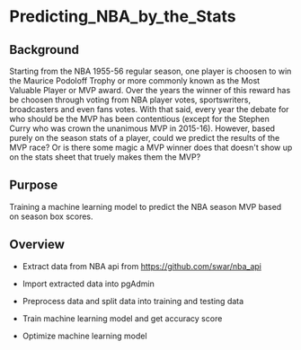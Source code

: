 # Predicting_NBA_by_the_Stats

## Background

Starting from the NBA 1955-56 regular season, one player is choosen to win the Maurice Podoloff Trophy or more commonly known as the Most Valuable Player or MVP award. Over the years the winner of this reward has be choosen through voting from NBA player votes, sportswriters, broadcasters and even fans votes. With that said, every year the debate for who should be the MVP has been contentious (except for the Stephen Curry who was crown the unanimous MVP in 2015-16). However, based purely on the season stats of a player, could we predict the results of the MVP race? Or is there some magic a MVP winner does that doesn't show up on the stats sheet that truely makes them the MVP?

## Purpose

Training a machine learning model to predict the NBA season MVP based on season box scores.

## Overview

- Extract data from NBA api from https://github.com/swar/nba_api

- Import extracted data into pgAdmin

- Preprocess data and split data into training and testing data

- Train machine learning model and get accuracy score

- Optimize machine learning model